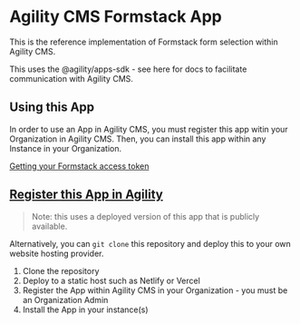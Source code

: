 # Agility CMS Formstack App

This is the reference implementation of Formstack form selection within Agility CMS.

This uses the @agility/apps-sdk - see here for docs to facilitate communication with Agility CMS.

## Using this App

In order to use an App in Agility CMS, you must register this app witin your Organization in Agility CMS. Then, you can install this app within any Instance in your Organization.

[Getting your Formstack access token](https://agilitycms.com/docs/developers/formstack#QYhOs32g1w)

## [Register this App in Agility](https://manager.agilitycms.com/org/apps/create-app?name=Formstack&url=https://agilitycms-formstack-app.vercel.app/&description=Use%20forms%20from%20your%20Formstack%20account%20in%20Agility%20CMS.&icon=https://cdn.agilitycms.com/content-manager/public-app-icons/formstack.png)

> Note: this uses a deployed version of this app that is publicly available.

Alternatively, you can `git clone` this repository and deploy this to your own website hosting provider.

1. Clone the repository
2. Deploy to a static host such as Netlify or Vercel
3. Register the App within Agility CMS in your Organization - you must be an Organization Admin
4. Install the App in your instance(s)
